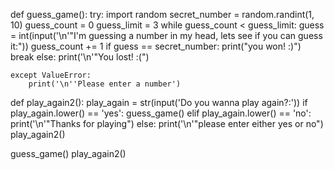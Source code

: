 def guess_game():
    try:
        import random
        secret_number = random.randint(1, 10)
        guess_count = 0
        guess_limit = 3
        while guess_count < guess_limit:
            guess = int(input('\n'"I'm guessing a number in my head, lets see if you can guess it:"))
            guess_count += 1
            if guess == secret_number:
                print("you won! :)")
                break
        else:
            print('\n'"You lost! :(")

    except ValueError:
        print('\n''Please enter a number')


def play_again2():
    play_again = str(input('Do you wanna play again?:'))
    if play_again.lower() == 'yes':
        guess_game()
    elif play_again.lower() == 'no':
        print('\n'"Thanks for playing")
    else:
        print('\n'"please enter either yes or no")
        play_again2()


guess_game()
play_again2()



